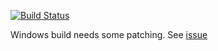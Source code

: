 [![Build Status](https://dev.azure.com/prometheansacrifice/esy-packages/_apis/build/status/esy-packages.esy-uuid?branchName=master)](https://dev.azure.com/prometheansacrifice/esy-packages/_build/latest?definitionId=52&branchName=master)

Windows build needs some patching. See [issue](https://github.com/esy-packages/esy-uuid/issues/1)

